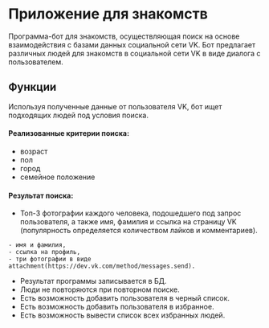 # Приложение для знакомств

Программа-бот для знакомств, осуществляющая поиск на основе взаимодействия с базами данных социальной сети VK.
Бот предлагает различных людей для знакомств в социальной сети VK в виде диалога с пользователем.

## Функции 

Используя  полученные данные от пользователя VK, бот ищет подходящих людей под условия поиска.

#### Реализованные критерии поиска:

* возраст
* пол
* город
* семейное положение

#### Результат поиска:

* Топ-3 фотографии каждого человека, подошедшего под запрос пользователя, а также имя, фамилия и ссылка на страницу VK (популярность определяется количеством лайков и комментариев).
```
- имя и фамилия,
- ссылка на профиль,
- три фотографии в виде attachment(https://dev.vk.com/method/messages.send).
```
* Результат программы записывается в БД.
* Люди не повторяются при повторном поиске.
* Есть возможность добавить пользователя в черный список.
* Есть возможность добавить пользователя в избранное.
* Есть возможность вывести список всех избранных людей.
